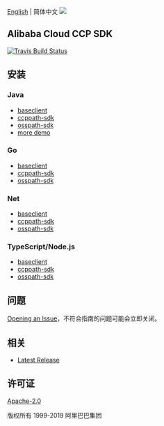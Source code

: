 [English](README.md) | 简体中文
![](https://aliyunsdk-pages.alicdn.com/icons/AlibabaCloud.svg)

## Alibaba Cloud CCP SDK
[![Travis Build Status](https://travis-ci.org/aliyun/aliyun-ccp.svg?branch=master)](https://travis-ci.org/aliyun/aliyun-ccp)
## 安装
### Java
- [baseclient](./baseclient/java/README-CN.md)
- [ccppath-sdk](./ccppath-sdk/java/README-CN.md)
- [osspath-sdk](./osspath-sdk/java/README-CN.md)
- [more demo](docs/java-sdk-demo.md)

### Go
- [baseclient](./baseclient/go/README-CN.md)
- [ccppath-sdk](./ccppath-sdk/go/README-CN.md)
- [osspath-sdk](./osspath-sdk/go/README-CN.md)

### Net
- [baseclient](./baseclient/csharp/README-CN.md)
- [ccppath-sdk](./ccppath-sdk/cs/README-CN.md)
- [osspath-sdk](./osspath-sdk/cs/README-CN.md)

### TypeScript/Node.js
- [baseclient](./baseclient/ts/README-CN.md)
- [ccppath-sdk](./ccppath-sdk/ts/README-CN.md)
- [osspath-sdk](./osspath-sdk/ts/README-CN.md)

## 问题
[Opening an Issue](https://github.com/aliyun/aliyun-ccp/issues/new)，不符合指南的问题可能会立即关闭。

## 相关
* [Latest Release](https://github.com/aliyun/aliyun-ccp)

## 许可证
[Apache-2.0](http://www.apache.org/licenses/LICENSE-2.0)

版权所有 1999-2019 阿里巴巴集团